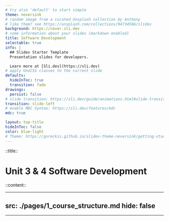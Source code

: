 ```yaml
---
# try also 'default' to start simple
theme: neversink
# random image from a curated Unsplash collection by Anthony
# like them? see https://unsplash.com/collections/94734566/slidev
background: https://cover.sli.dev
# some information about your slides (markdown enabled)
title: Software Development
selectable: true
info: |
  ## Slidev Starter Template
  Presentation slides for developers.

  Learn more at [Sli.dev](https://sli.dev)
# apply UnoCSS classes to the current slide
defaults:
  hideInToc: true
  transition: fade
drawings:
  persist: false
# slide transition: https://sli.dev/guide/animations.html#slide-transitions
transition: slide-left
# enable MDC Syntax: https://sli.dev/features/mdc
mdc: true

layout: top-title
hideInToc: false
color: blue-light
# Theme: https://gureckis.github.io/slidev-theme-neversink/getting-started.html
---
```

::title::

# Unit 3 & 4 Software Development


::content::

<Toc depth="2" columns="2"/>

---
src: ./pages/1_course_structure.md
hide: false
---

---